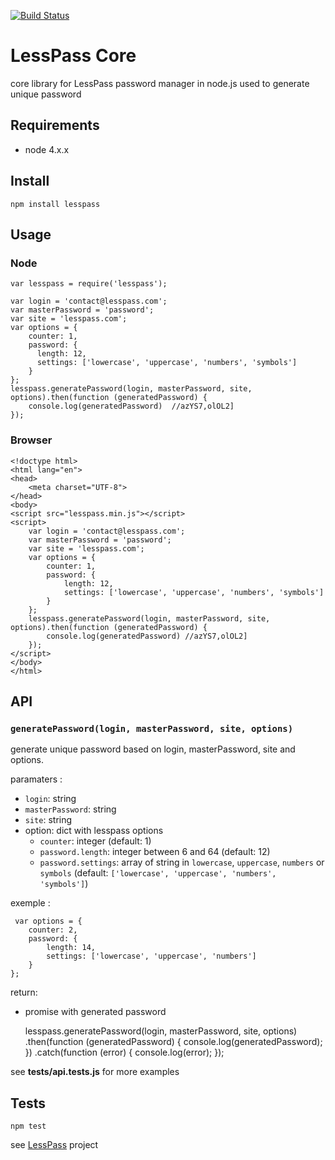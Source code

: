 [![Build Status](https://travis-ci.org/lesspass/core.svg?branch=master)](https://travis-ci.org/lesspass/core)

# LessPass Core

core library for LessPass password manager in node.js used to generate unique password

## Requirements

  - node 4.x.x

## Install

    npm install lesspass

## Usage

### Node

    var lesspass = require('lesspass');

    var login = 'contact@lesspass.com';
    var masterPassword = 'password';
    var site = 'lesspass.com';
    var options = {
        counter: 1,
        password: {
          length: 12,
          settings: ['lowercase', 'uppercase', 'numbers', 'symbols']
        }
    };
    lesspass.generatePassword(login, masterPassword, site, options).then(function (generatedPassword) {
        console.log(generatedPassword)  //azYS7,olOL2]
    });

### Browser

    <!doctype html>
    <html lang="en">
    <head>
        <meta charset="UTF-8">
    </head>
    <body>
    <script src="lesspass.min.js"></script>
    <script>
        var login = 'contact@lesspass.com';
        var masterPassword = 'password';
        var site = 'lesspass.com';
        var options = {
            counter: 1,
            password: {
                length: 12,
                settings: ['lowercase', 'uppercase', 'numbers', 'symbols']
            }
        };
        lesspass.generatePassword(login, masterPassword, site, options).then(function (generatedPassword) {
            console.log(generatedPassword) //azYS7,olOL2]
        });
    </script>
    </body>
    </html>

## API

### `generatePassword(login, masterPassword, site, options)`

generate unique password based on login, masterPassword, site and options.

paramaters :

 * `login`: string
 * `masterPassword`: string
 * `site`: string
 * option: dict with lesspass options
   * `counter`: integer (default: 1)
   * `password.length`: integer between 6 and 64 (default: 12)
   * `password.settings`: array of string in `lowercase`, `uppercase`, `numbers` or `symbols` (default: `['lowercase', 'uppercase', 'numbers', 'symbols']`)

exemple :

     var options = {
        counter: 2,
        password: {
            length: 14,
            settings: ['lowercase', 'uppercase', 'numbers']
        }
    };


return:

  * promise with generated password


    lesspass.generatePassword(login, masterPassword, site, options)
        .then(function (generatedPassword) {
            console.log(generatedPassword);
        })
        .catch(function (error) {
            console.log(error);
        });


see **tests/api.tests.js** for more examples


## Tests

    npm test

see [LessPass](https://github.com/lesspass/lesspass) project